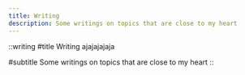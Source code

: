 ```yaml
---
title: Writing
description: Some writings on topics that are close to my heart
---
```


::writing
#title
Writing ajajajajaja

#subtitle
Some writings on topics that are close to my heart
::
